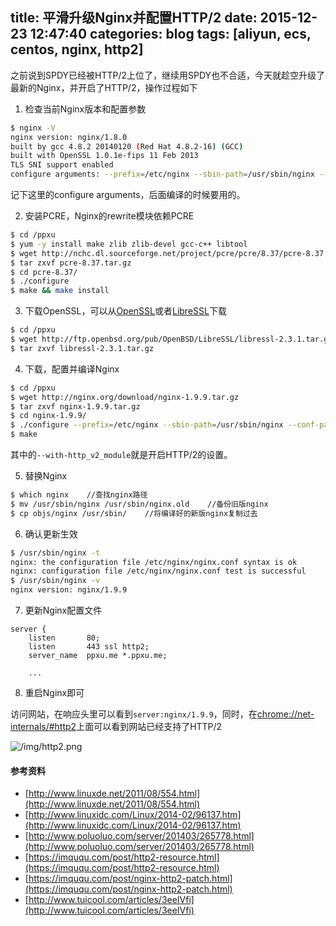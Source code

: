 title: 平滑升级Nginx并配置HTTP/2
date: 2015-12-23 12:47:40
categories: blog
tags: [aliyun, ecs, centos, nginx, http2]
---
之前说到SPDY已经被HTTP/2上位了，继续用SPDY也不合适，今天就趁空升级了最新的Nginx，并开启了HTTP/2，操作过程如下

<!--more-->

1. 检查当前Nginx版本和配置参数

  ``` bash
  $ nginx -V
  nginx version: nginx/1.8.0
  built by gcc 4.8.2 20140120 (Red Hat 4.8.2-16) (GCC)
  built with OpenSSL 1.0.1e-fips 11 Feb 2013
  TLS SNI support enabled
  configure arguments: --prefix=/etc/nginx --sbin-path=/usr/sbin/nginx --conf-path=/etc/nginx/nginx.conf --error-log-path=/var/log/nginx/error.log --http-log-path=/var/log/nginx/access.log --pid-path=/var/run/nginx.pid --lock-path=/var/run/nginx.lock --http-client-body-temp-path=/var/cache/nginx/client_temp --http-proxy-temp-path=/var/cache/nginx/proxy_temp --http-fastcgi-temp-path=/var/cache/nginx/fastcgi_temp --http-uwsgi-temp-path=/var/cache/nginx/uwsgi_temp --http-scgi-temp-path=/var/cache/nginx/scgi_temp --user=nginx --group=nginx --with-openssl=../libressl-2.2.2 --with-http_v2_module --with-http_ssl_module --with-http_realip_module --with-http_addition_module --with-http_sub_module --with-http_dav_module --with-http_flv_module --with-http_mp4_module --with-http_gunzip_module --with-http_gzip_static_module --with-http_random_index_module --with-http_secure_link_module --with-http_stub_status_module --with-http_auth_request_module --with-mail --with-mail_ssl_module --with-file-aio --with-ipv6 --with-http_spdy_module --with-cc-opt='-O2 -g -pipe -Wp,-D_FORTIFY_SOURCE=2 -fexceptions -fstack-protector --param=ssp-buffer-size=4 -m64 -mtune=generic'
  ```

  记下这里的configure arguments，后面编译的时候要用的。

2. 安装PCRE，Nginx的rewrite模块依赖PCRE

  ``` bash
  $ cd /ppxu
  $ yum -y install make zlib zlib-devel gcc-c++ libtool
  $ wget http://nchc.dl.sourceforge.net/project/pcre/pcre/8.37/pcre-8.37.tar.gz
  $ tar zxvf pcre-8.37.tar.gz
  $ cd pcre-8.37/
  $ ./configure
  $ make && make install
  ```

3. 下载OpenSSL，可以从[OpenSSL](https://www.openssl.org/)或者[LibreSSL](http://www.libressl.org/)下载

  ``` bash
  $ cd /ppxu
  $ wget http://ftp.openbsd.org/pub/OpenBSD/LibreSSL/libressl-2.3.1.tar.gz
  $ tar zxvf libressl-2.3.1.tar.gz
  ```

4. 下载，配置并编译Nginx

  ``` bash
  $ cd /ppxu
  $ wget http://nginx.org/download/nginx-1.9.9.tar.gz
  $ tar zxvf nginx-1.9.9.tar.gz
  $ cd nginx-1.9.9/
  $ ./configure --prefix=/etc/nginx --sbin-path=/usr/sbin/nginx --conf-path=/etc/nginx/nginx.conf --error-log-path=/var/log/nginx/error.log --http-log-path=/var/log/nginx/access.log --pid-path=/var/run/nginx.pid --lock-path=/var/run/nginx.lock --http-client-body-temp-path=/var/cache/nginx/client_temp --http-proxy-temp-path=/var/cache/nginx/proxy_temp --http-fastcgi-temp-path=/var/cache/nginx/fastcgi_temp --http-uwsgi-temp-path=/var/cache/nginx/uwsgi_temp --http-scgi-temp-path=/var/cache/nginx/scgi_temp --user=nginx --group=nginx --with-openssl=../libressl-2.3.1 --with-http_v2_module --with-http_ssl_module --with-http_realip_module --with-http_addition_module --with-http_sub_module --with-http_dav_module --with-http_flv_module --with-http_mp4_module --with-http_gunzip_module --with-http_gzip_static_module --with-http_random_index_module --with-http_secure_link_module --with-http_stub_status_module --with-http_auth_request_module --with-mail --with-mail_ssl_module --with-file-aio --with-ipv6 --with-cc-opt='-O2 -g -pipe -Wp,-D_FORTIFY_SOURCE=2 -fexceptions -fstack-protector --param=ssp-buffer-size=4 -m64 -mtune=generic'
  $ make
  ```

  其中的`--with-http_v2_module`就是开启HTTP/2的设置。

5. 替换Nginx

  ``` bash
  $ which nginx    //查找nginx路径
  $ mv /usr/sbin/nginx /usr/sbin/nginx.old    //备份旧版nginx
  $ cp objs/nginx /usr/sbin/    //将编译好的新版nginx复制过去
  ```

6. 确认更新生效

  ``` bash
  $ /usr/sbin/nginx -t
  nginx: the configuration file /etc/nginx/nginx.conf syntax is ok
  nginx: configuration file /etc/nginx/nginx.conf test is successful
  $ /usr/sbin/nginx -v
  nginx version: nginx/1.9.9
  ```

7. 更新Nginx配置文件

  ```
  server {
      listen       80;
      listen       443 ssl http2;
      server_name  ppxu.me *.ppxu.me;

      ...
  ```

8. 重启Nginx即可

访问网站，在响应头里可以看到`server:nginx/1.9.9`，同时，在[chrome://net-internals/#http2](chrome://net-internals/#http2)上面可以看到网站已经支持了HTTP/2

![/img/http2.png](/img/http2.png)

#### 参考资料

* [http://www.linuxde.net/2011/08/554.html](http://www.linuxde.net/2011/08/554.html)
* [http://www.linuxidc.com/Linux/2014-02/96137.htm](http://www.linuxidc.com/Linux/2014-02/96137.htm)
* [http://www.poluoluo.com/server/201403/265778.html](http://www.poluoluo.com/server/201403/265778.html)
* [https://imququ.com/post/http2-resource.html](https://imququ.com/post/http2-resource.html)
* [https://imququ.com/post/nginx-http2-patch.html](https://imququ.com/post/nginx-http2-patch.html)
* [http://www.tuicool.com/articles/3eeIVfi](http://www.tuicool.com/articles/3eeIVfi)
